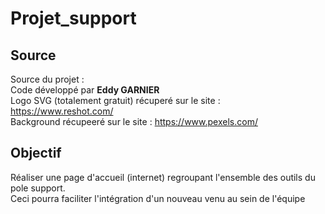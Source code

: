 # Projet_support
## Source
Source du projet :  
Code développé par **Eddy GARNIER**  
Logo SVG (totalement gratuit) récuperé sur le site : https://www.reshot.com/  
Background récupeeré sur le site : https://www.pexels.com/  

## Objectif
Réaliser une page d'accueil (internet) regroupant l'ensemble des outils du pole support.  
Ceci pourra faciliter l'intégration d'un nouveau venu au sein de l'équipe  


